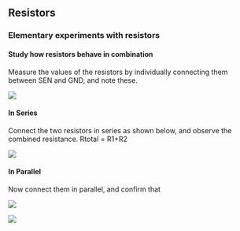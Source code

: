 Resistors
---

### Elementary experiments with resistors

#### Study how resistors behave in combination

Measure the values of the resistors by individually connecting them between SEN and GND, and note these.

![](https://fossasia.github.io/pslab-experiments/images/images/schematics/RMeasure.svg)

#### In Series

Connect the two resistors in series as shown below, and observe the combined resistance. Rtotal = R1+R2

![](https://fossasia.github.io/pslab-experiments/images/schematics/RSeriesSimple.svg)

#### In Parallel

Now connect them in parallel, and confirm that

![](https://fossasia.github.io/pslab-experiments/images/schematics/RParallelFormula.gif)

![](https://fossasia.github.io/pslab-experiments/images/schematics/RParallelSimple.svg)
	

 


